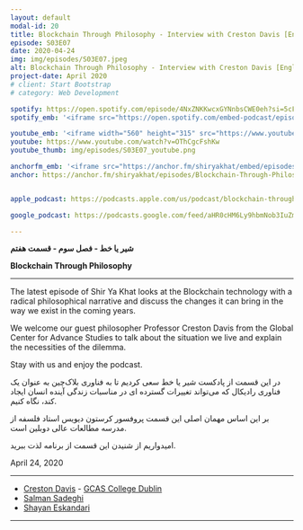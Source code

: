 ```yaml
---
layout: default
modal-id: 20
title: Blockchain Through Philosophy - Interview with Creston Davis [English] (S03E07)
episode: S03E07
date: 2020-04-24
img: img/episodes/S03E07.jpeg
alt: Blockchain Through Philosophy - Interview with Creston Davis [English] (S03E07)
project-date: April 2020
# client: Start Bootstrap
# category: Web Development

spotify: https://open.spotify.com/episode/4NxZNKKwcxGYNnbsCWE0eh?si=5cFpykQ6QrCe3wDyfTH-KA
spotify_emb: '<iframe src="https://open.spotify.com/embed-podcast/episode/4NxZNKKwcxGYNnbsCWE0eh" width="100%" height="232" frameborder="0" allowtransparency="true" allow="encrypted-media"></iframe>'

youtube_emb: '<iframe width="560" height="315" src="https://www.youtube.com/embed/OThCgcFshKw" frameborder="0" allow="accelerometer; autoplay; encrypted-media; gyroscope; picture-in-picture" allowfullscreen></iframe>'
youtube: https://www.youtube.com/watch?v=OThCgcFshKw
youtube_thumb: img/episodes/S03E07_youtube.png

anchorfm_emb: '<iframe src="https://anchor.fm/shiryakhat/embed/episodes/Blockchain-Through-Philosophy---Interview-with-Creston-Davis-English-S03E07-eeqvg2" width="100%" frameborder="0" scrolling="no"></iframe>'
anchor: https://anchor.fm/shiryakhat/episodes/Blockchain-Through-Philosophy---Interview-with-Creston-Davis-English-S03E07-eeqvg2


apple_podcast: https://podcasts.apple.com/us/podcast/blockchain-through-philosophy-interview-creston-davis/id1221206951?i=1000476408699

google_podcast: https://podcasts.google.com/feed/aHR0cHM6Ly9hbmNob3IuZm0vcy8xMWFhODUzYy9wb2RjYXN0L3Jzcw/episode/Yjk0YjU1YTQtYTllNS00ZTNhLWFmOWItNWFlMmFlYjMwMjc1?ved=0CAcQ38oDahcKEwjgkrqe9ODpAhUAAAAAHQAAAAAQAQ

---
```


**شیر یا خط -  فصل سوم - قسمت هفتم**

**Blockchain Through Philosophy**

------------------------------------------------------------------------------------

The latest episode of Shir Ya Khat looks at the Blockchain technology with a radical philosophical narrative and discuss the changes it can bring in the way we exist in the coming years. 

We welcome our guest philosopher Professor Creston Davis from the Global Center for Advance Studies to talk about the situation we live and explain the necessities of the dilemma. 

Stay with us and enjoy the podcast.

در این قسمت از پادکست شیر یا خط سعی کردیم تا به فناوری بلاک‌چین به عنوان یک فناوری رادیکال که می‌تواند تغییرات گسترده ای در مناسبات زندگی آینده انسان ایجاد کند، نگاه کنیم.

بر این اساس مهمان اصلی این قسمت پروفسور کرستون دیویس استاد فلسفه از مدرسه مطالعات عالی دوبلین است.

امیدواریم از شنیدن این قسمت از برنامه لذت ببرید.


 April 24, 2020 

------------

- [Creston Davis](https://twitter.com/daviscreston) - [GCAS College Dublin](https://gcas.ie/)
- [Salman Sadeghi](https://twitter.com/salman_sadeghi)
- [Shayan Eskandari](https://twitter.com/sbetamc) 




-----------------------------------------------------------------------
